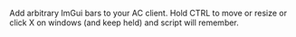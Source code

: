 Add arbitrary ImGui bars to your AC client.
Hold CTRL to move or resize or click X on windows (and keep held) and script will remember.
